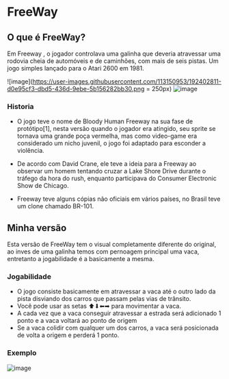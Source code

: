# FreeWay
 ## O que é FreeWay?
 Em Freeway , o jogador controlava uma galinha que deveria atravessar uma rodovia cheia de automóveis e de caminhões, com mais de seis pistas. Um jogo simples lançado para o Atari 2600 em 1981.
 
 ![image](https://user-images.githubusercontent.com/113150953/192402811-d0e95cf3-dbd5-436d-9ebe-5b156282bb30.png = 250px)
 ![image](https://user-images.githubusercontent.com/113150953/192402928-2d8fc07f-31c8-4dac-bdfc-ecf5c06af1f6.png)


 ### Historia
 - O jogo teve o nome de Bloody Human Freeway na sua fase de protótipo[1], nesta versão quando o jogador era atingido, seu sprite se tornava uma grande poça vermelha, mas como video-game era considerado um nicho juvenil, o jogo foi adaptado para esconder a violência.

 - De acordo com David Crane, ele teve a ideia para a Freeway ao observar um homem tentando cruzar a Lake Shore Drive durante o tráfego da hora do rush, enquanto participava do Consumer Electronic Show de Chicago.

 - Freeway teve alguns cópias não oficiais em vários países, no Brasil teve um clone chamado BR-101.
 ## Minha versão
 Esta versão de FreeWay tem o visual completamente diferente do original, ao inves de uma galinha temos com pernoagem principal uma vaca, entretanto a jogabilidade é a basicamente a mesma.
 ### Jogabilidade
 - O jogo consiste basicamente em atravessar a vaca até o outro lado da pista disviando dos carros que passam pelas vias de trânsito.
 - Você pode usar as setas ⬆⬇⬅➡ para movimentar a vaca. 
 - A cada vez que a vaca conseguir atravessar a estrada será adicionado 1 ponto e a vaca voltará ao ponto de origem
 - Se a vaca colidir com qualquer um dos carros, a vaca será posicionada de volta a origem e perderá 1 ponto.
 ### Exemplo
 
![image](https://user-images.githubusercontent.com/113150953/192403070-0f9e6c1f-54fc-4f07-b3ce-f943c914e9e4.png)

